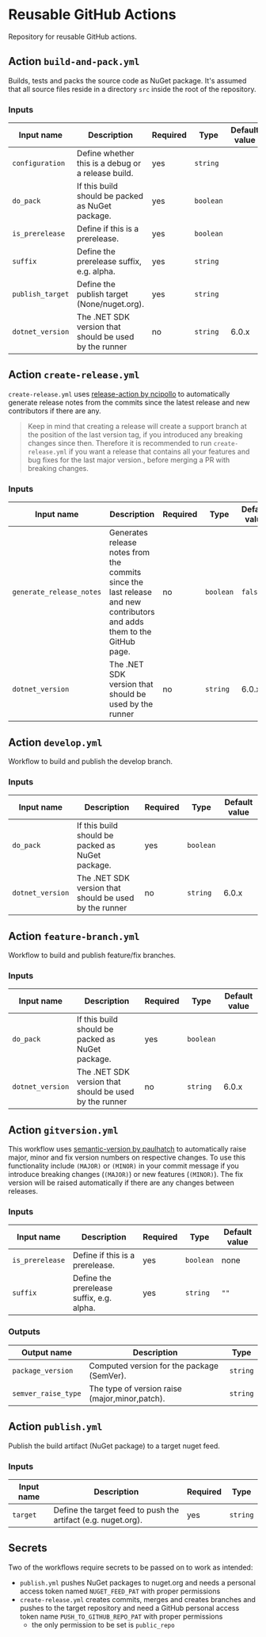 # Reusable GitHub Actions

Repository for reusable GitHub actions.

## Action `build-and-pack.yml`

Builds, tests and packs the source code as NuGet package. It's assumed that all source files reside in a directory `src` inside the root of the repository.

### Inputs

|Input name|Description|Required|Type|Default value|
|----------|-----------|--------|----|-------------|
|`configuration`|Define whether this is a debug or a release build.|yes|`string`|
|`do_pack`|If this build should be packed as NuGet package.|yes|`boolean`|
|`is_prerelease`|Define if this is a prerelease.|yes|`boolean`|
|`suffix`|Define the prerelease suffix, e.g. alpha.|yes|`string`|
|`publish_target`|Define the publish target (None/nuget.org).|yes|`string`|
|`dotnet_version`|The .NET SDK version that should be used by the runner|no|`string`|6.0.x|

## Action `create-release.yml`

`create-release.yml` uses [release-action by ncipollo](https://github.com/ncipollo/release-action) to automatically generate release notes from the commits since the latest release and new contributors if there are any.

> Keep in mind that creating a release will create a support branch at the position of the last version tag, if you introduced any breaking changes since then. Therefore it is recommended to run `create-release.yml` if you want a release that contains all your features and bug fixes for the last major version., before merging a PR with breaking changes.

### Inputs

|Input name|Description|Required|Type|Default value|
|----------|-----------|--------|----|-------------|
|`generate_release_notes`|Generates release notes from the commits since the last release and new contributors and adds them to the GitHub page.|no|`boolean`|`false`|
|`dotnet_version`|The .NET SDK version that should be used by the runner|no|`string`|6.0.x|

## Action `develop.yml`

Workflow to build and publish the develop branch.

### Inputs

|Input name|Description|Required|Type|Default value|
|----------|-----------|--------|----|-------------|
|`do_pack`|If this build should be packed as NuGet package.|yes|`boolean`|
|`dotnet_version`|The .NET SDK version that should be used by the runner|no|`string`|6.0.x|

## Action `feature-branch.yml`

Workflow to build and publish feature/fix branches.

### Inputs

|Input name|Description|Required|Type|Default value|
|----------|-----------|--------|----|-------------|
|`do_pack`|If this build should be packed as NuGet package.|yes|`boolean`|
|`dotnet_version`|The .NET SDK version that should be used by the runner|no|`string`|6.0.x|

## Action `gitversion.yml`

This workflow uses [semantic-version by paulhatch](https://github.com/PaulHatch/semantic-version) to automatically raise major, minor and fix version numbers on respective changes. To use this functionality include `(MAJOR)` or `(MINOR)` in your commit message if you introduce breaking changes (`(MAJOR)`) or new features (`(MINOR)`). The fix version will be raised automatically if there are any changes between releases.

### Inputs

|Input name|Description|Required|Type|Default value|
|----------|-----------|--------|----|-------------|
|`is_prerelease`|Define if this is a prerelease.|yes|`boolean`|none|
|`suffix`|Define the prerelease suffix, e.g. alpha.|yes|`string`|`""`|

### Outputs

|Output name|Description|Type|
|-----------|-----------|----|
|`package_version`|Computed version for the package (SemVer).|`string`|
|`semver_raise_type`|The type of version raise (major,minor,patch).|`string`|

## Action `publish.yml`

Publish the build artifact (NuGet package) to a target nuget feed.

### Inputs

|Input name|Description|Required|Type|
|----------|-----------|--------|----|
|`target`|Define the target feed to push the artifact (e.g. nuget.org).|yes|`string`|

## Secrets

Two of the workflows require secrets to be passed on to work as intended:

* `publish.yml` pushes NuGet packages to nuget.org and needs a personal access token named `NUGET_FEED_PAT` with proper permissions
* `create-release.yml` creates commits, merges and creates branches and pushes to the target repository and need a GitHub personal access token name `PUSH_TO_GITHUB_REPO_PAT` with proper permissions
  - the only permission to be set is `public_repo`